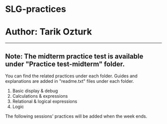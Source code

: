 # SLG-practices
# Author: Tarik Ozturk

--------------------
## Note: The midterm practice test is available under "Practice test-midterm" folder.

You can find the related practices under each folder. 
Guides and explanations are added in "readme.txt" files under each folder.

1. Basic display & debug
2. Calculations & expressions
3. Relational & logical expressions
4. Logic


The following sessions' practices will be added when the week ends.  
